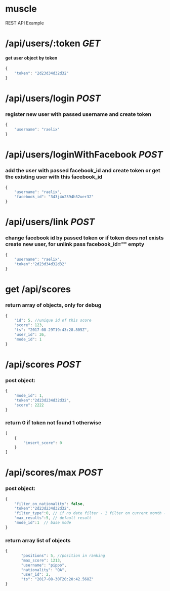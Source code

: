 # muscle

REST API Example

# /api/users/:token *GET*
#### get user object by token
```javascript
{
    "token": "2d23d34d32d32"
}
```

# /api/users/login *POST*
### register new user with passed username and create token
```javascript
{
    "username": "raelix"
}
```

# /api/users/loginWithFacebook *POST*
### add the user with passed facebook_id and create token or get the existing user with this facebook_id
```javascript
{
    "username": "raelix",
    "facebook_id": "343j4u2394h32uer32"
}
```

# /api/users/link *POST*
### change facebook id by passed token or if token does not exists create new user, for unlink pass facebook_id="" empty
```javascript
{
    "username": "raelix",
    "token":"2d23d34d32d32"
}
```

# get /api/scores
### return array of objects, only for debug
```javascript
{
    "id": 5, //unique id of this score
    "score": 123,
    "ts": "2017-08-29T19:43:28.805Z",
    "user_id": 36,
    "mode_id": 1
}
```

# /api/scores *POST*
### post object:
```javascript
{
    "mode_id": 1,
    "token":"2d23d234d32d32",
    "score": 2222
}
```
### return 0 if token not found 1 otherwise
```javascript
[
    {
        "insert_score": 0
    }
]
```

# /api/scores/max *POST*
### post object:
```javascript
{
    "filter_on_nationality": false,
    "token":"2d23d234d32d32",
    "filter_type":0, // if no date filter - 1 filter on current month - 2 filter on current day
    "max_results":5, // default result
    "mode_id":1  // base mode
}
```
### return array list of objects
```javascript
{
       "positions": 5, //position in ranking
       "max_score": 1213,
       "username": "pippo",
       "nationality": "QA",
       "user_id": 2,
       "ts": "2017-08-30T20:20:42.568Z"
}
```

